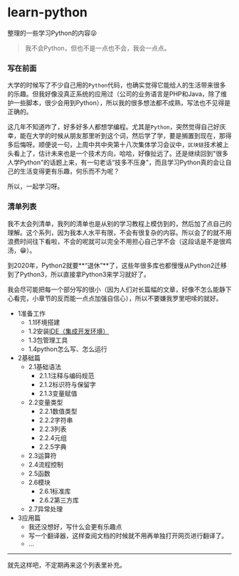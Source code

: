 # learn-python
整理的一些学习Python的内容😜


> 我不会Python，但也不是一点也不会，我会一点点。


### 写在前面

大学的时候写了不少自己用的`Python`代码，也确实觉得它能给人的生活带来很多的乐趣。但我好像没真正系统的应用过（公司的业务语言是PHP和Java，除了维护一些脚本，很少会用到Python），所以我的很多想法都不成熟，写法也不见得是正确的。

这几年不知道咋了，好多好多人都想学编程。尤其是`Python`，突然觉得自己好庆幸，能在大学的时候从朋友那里听到这个词，然后学了学，要是搁置到现在，那得多后悔呀。顺便说一句，上周中共中央第十八次集体学习会议中，`区块链`技术被上头看上了，估计未来也是一个技术方向，哈哈，好像扯远了。还是继续回到"很多人学Python"的话题上来，有一句老话“技多不压身”，而且学习Python真的会让自己的生活变得更有乐趣，何乐而不为呢？


所以，一起学习呀。

### 清单列表

我不太会列清单，我列的清单也是从别的学习教程上模仿到的，然后加了点自己的理解。这个系列，因为我本人水平有限，不会有很复杂的内容。所以会了的就不用浪费时间往下看啦，不会的呢就可以完全不用担心自己学不会（这段话是不是很鸡汤，😁）。

到2020年，Python2就要**“退休”**了，这些年很多库也都慢慢从Python2迁移到了Python3，所以直接拿Python3来学习就好了。

我会尽可能把每一个部分写的很小（因为人们对长篇幅的文章，好像不怎么能静下心看完，小章节的反而能一点点加强自信心），所以不要嫌我罗里吧嗦的就好。


- 1准备工作
  - 1.1环境搭建
  - 1.2安装[IDE（集成开发环境）](https://baike.baidu.com/item/%E9%9B%86%E6%88%90%E5%BC%80%E5%8F%91%E7%8E%AF%E5%A2%83/298524?fromtitle=IDE&fromid=8232086)
  - 1.3包管理工具
  - 1.4python怎么写、怎么运行 
- 2基础篇
  - 2.1基础语法
    - 2.1.1注释与编码规范
    - 2.1.2标识符与保留字
    - 2.1.3变量赋值
  - 2.2变量类型
    - 2.2.1数值类型
    - 2.2.2字符串
    - 2.2.3列表
    - 2.2.4元组
    - 2.2.5字典
  - 2.3运算符
  - 2.4流程控制
  - 2.5函数
  - 2.6模块
    - 2.6.1标准库
    - 2.6.2第三方库
  - 2.7异常处理
- 3应用篇
  - 我还没想好，写什么会更有乐趣点
  - 写一个翻译器，这样查阅文档的时候就不用再单独打开网页进行翻译了。
  - ...
 
---

就先这样吧，不定期再来这个列表里补充。
